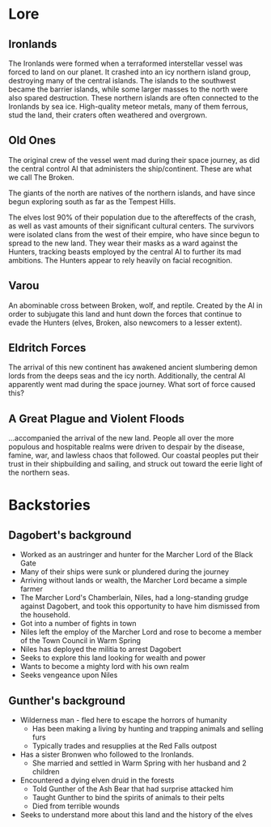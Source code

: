 # Lore

## Ironlands
The Ironlands were formed when a terraformed interstellar vessel was forced to land on our planet.  It crashed into an icy northern island group, destroying many of the central islands.  The islands to the southwest became the barrier islands, while some larger masses to the north were also spared destruction.  These northern islands are often connected to the Ironlands by sea ice.  High-quality meteor metals, many of them ferrous, stud the land, their craters often weathered and overgrown.

## Old Ones
The original crew of the vessel went mad during their space journey, as did the central control AI that administers the ship/continent.  These are what we call The Broken.

The giants of the north are natives of the northern islands, and have since begun exploring south as far as the Tempest Hills.

The elves lost 90% of their population due to the aftereffects of the crash, as well as vast amounts of their significant cultural centers.  The survivors were isolated clans from the west of their empire, who have since begun to spread to the new land.  They wear their masks as a ward against the Hunters, tracking beasts employed by the central AI to further its mad ambitions.  The Hunters appear to rely heavily on facial recognition.

## Varou
An abominable cross between Broken, wolf, and reptile.  Created by the AI in order to subjugate this land and hunt down the forces that continue to evade the Hunters (elves, Broken, also newcomers to a lesser extent).

## Eldritch Forces
The arrival of this new continent has awakened ancient slumbering demon lords from the deeps seas and the icy north.  Additionally, the central AI apparently went mad during the space journey.  What sort of force caused this?  

## A Great Plague and Violent Floods
...accompanied the arrival of the new land.  People all over the more populous and hospitable realms were driven to despair by the disease, famine, war, and lawless chaos that followed.  Our coastal peoples put their trust in their shipbuilding and sailing, and struck out toward the eerie light of the northern seas.


# Backstories

## Dagobert's background
* Worked as an austringer and hunter for the Marcher Lord of the Black Gate
* Many of their ships were sunk or plundered during the journey
* Arriving without lands or wealth, the Marcher Lord became a simple farmer
* The Marcher Lord's Chamberlain, Niles, had a long-standing grudge against Dagobert, and took this opportunity to have him dismissed from the household.
* Got into a number of fights in town
* Niles left the employ of the Marcher Lord and rose to become a member of the Town Council in Warm Spring
* Niles has deployed the militia to arrest Dagobert
* Seeks to explore this land looking for wealth and power
* Wants to become a mighty lord with his own realm
* Seeks vengeance upon Niles

## Gunther's background
* Wilderness man - fled here to escape the horrors of humanity
  * Has been making a living by hunting and trapping animals and selling furs
  * Typically trades and resupplies at the Red Falls outpost
* Has a sister Bronwen who followed to the Ironlands.
  * She married and settled in Warm Spring with her husband and 2 children
* Encountered a dying elven druid in the forests
  * Told Gunther of the Ash Bear that had surprise attacked him 
  * Taught Gunther to bind the spirits of animals to their pelts
  * Died from terrible wounds
* Seeks to understand more about this land and the history of the elves




